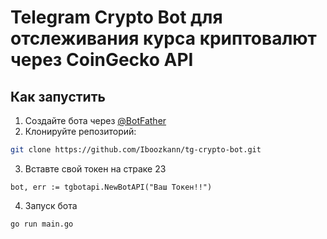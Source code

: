 ﻿# Telegram Crypto Bot для отслеживания курса криптовалют через CoinGecko API

## Как запустить

1. Создайте бота через [@BotFather](https://t.me/BotFather)
2. Клонируйте репозиторий: 
```bash
git clone https://github.com/Iboozkann/tg-crypto-bot.git
```
3. Вставте свой токен на страке 23
```
bot, err := tgbotapi.NewBotAPI("Ваш Токен!!")
```
   
4. Запуск бота
 ```bash
go run main.go
```
